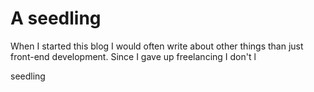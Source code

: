 <!--
  date: 9999-99-99
  modified: 9999-99-99
  slug:seedling
  type: post
  categories: microscopy
  tags: 
  header:seedling_dfyxzh.jpg
  headerClassName: no-blur darken
--> 

# A seedling

When I started this blog I would often write about other things than just front-end development. Since I gave up freelancing I don't l

<div data-vimeo="709791484">seedling</div>

